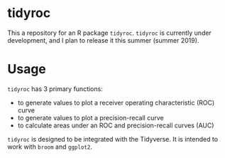 tidyroc
=======

This a repository for an R package `tidyroc`. `tidyroc` is currently
under development, and I plan to release it this summer (summer 2019).

Usage
=====

`tidyroc` has 3 primary functions:

-   to generate values to plot a receiver operating characteristic (ROC)
    curve  
-   to generate values to plot a precision-recall curve  
-   to calculate areas under an ROC and precision-recall curves (AUC)

`tidyroc` is designed to be integrated with the Tidyverse. It is intended to work with `broom` and `ggplot2`. 




